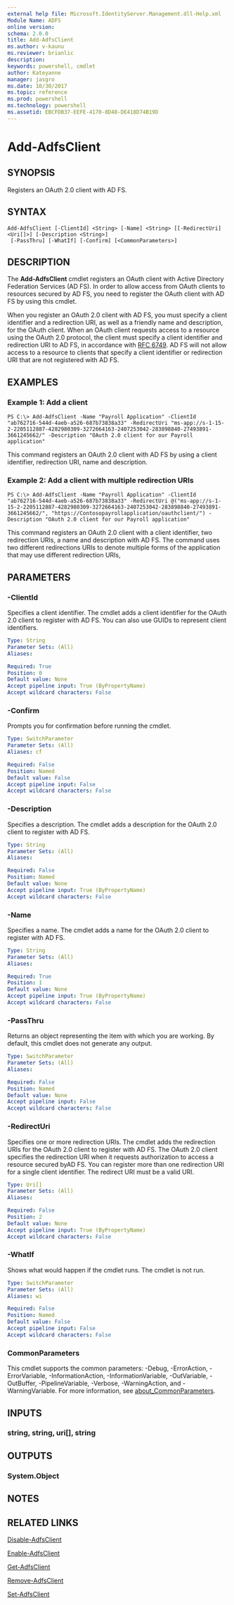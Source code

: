 ```yaml
---
external help file: Microsoft.IdentityServer.Management.dll-Help.xml
Module Name: ADFS
online version: 
schema: 2.0.0
title: Add-AdfsClient
ms.author: v-kaunu
ms.reviewer: brianlic
description: 
keywords: powershell, cmdlet
author: Kateyanne
manager: jasgro
ms.date: 10/30/2017
ms.topic: reference
ms.prod: powershell
ms.technology: powershell
ms.assetid: EBCFDB37-EEFE-4170-8D48-DE418D74B19D
---
```


# Add-AdfsClient

## SYNOPSIS
Registers an OAuth 2.0 client with AD FS.

## SYNTAX

```
Add-AdfsClient [-ClientId] <String> [-Name] <String> [[-RedirectUri] <Uri[]>] [-Description <String>]
 [-PassThru] [-WhatIf] [-Confirm] [<CommonParameters>]
```

## DESCRIPTION
The **Add-AdfsClient** cmdlet registers an OAuth client with Active Directory Federation Services (AD FS).
In order to allow access from OAuth clients to resources secured by AD FS, you need to register the OAuth client with AD FS by using this cmdlet.

When you register an OAuth 2.0 client with AD FS, you must specify a client identifier  and a redirection URI, as well as a friendly name and description, for the OAuth client.
When an OAuth client requests access to a resource using the OAuth 2.0 protocol, the client must specify a client identifier and redirection URI to AD FS, in accordance with [RFC 6749](https://tools.ietf.org/html/rfc6749). 
AD FS will not allow access to a resource to clients that specify a client identifier or redirection URI that are not registered with AD FS.

## EXAMPLES

### Example 1: Add a client
```
PS C:\> Add-AdfsClient -Name "Payroll Application" -ClientId "ab762716-544d-4aeb-a526-687b73838a33" -RedirectUri "ms-app://s-1-15-2-2205112887-4282980309-3272664163-2407253042-283898840-27493891-3661245662/" -Description "OAuth 2.0 client for our Payroll application"
```

This command registers an OAuth 2.0 client with AD FS by using a client identifier, redirection URI, name and description.

### Example 2: Add a client with multiple redirection URIs
```
PS C:\> Add-AdfsClient -Name "Payroll Application" -ClientId "ab762716-544d-4aeb-a526-687b73838a33" -RedirectUri @("ms-app://s-1-15-2-2205112887-4282980309-3272664163-2407253042-283898840-27493891-3661245662/", "https://Contosopayrollapplication/oauthclient/") -Description "OAuth 2.0 client for our Payroll application"
```

This command registers an OAuth 2.0 client with a client identifier, two redirection URIs, a name and description with AD FS.
The command uses two different redirections URIs to denote multiple forms of the application that may use different redirection URIs,

## PARAMETERS

### -ClientId
Specifies a client identifier.
The cmdlet adds a client identifier for the OAuth 2.0 client to register with AD FS.
You can also use GUIDs to represent client identifiers.

```yaml
Type: String
Parameter Sets: (All)
Aliases: 

Required: True
Position: 0
Default value: None
Accept pipeline input: True (ByPropertyName)
Accept wildcard characters: False
```

### -Confirm
Prompts you for confirmation before running the cmdlet.

```yaml
Type: SwitchParameter
Parameter Sets: (All)
Aliases: cf

Required: False
Position: Named
Default value: False
Accept pipeline input: False
Accept wildcard characters: False
```

### -Description
Specifies a description.
The cmdlet adds a description for the OAuth 2.0 client to register with AD FS.

```yaml
Type: String
Parameter Sets: (All)
Aliases: 

Required: False
Position: Named
Default value: None
Accept pipeline input: True (ByPropertyName)
Accept wildcard characters: False
```

### -Name
Specifies a name.
The cmdlet adds a name for the OAuth 2.0 client to register with AD FS.

```yaml
Type: String
Parameter Sets: (All)
Aliases: 

Required: True
Position: 1
Default value: None
Accept pipeline input: True (ByPropertyName)
Accept wildcard characters: False
```

### -PassThru
Returns an object representing the item with which you are working.
By default, this cmdlet does not generate any output.

```yaml
Type: SwitchParameter
Parameter Sets: (All)
Aliases: 

Required: False
Position: Named
Default value: None
Accept pipeline input: False
Accept wildcard characters: False
```

### -RedirectUri
Specifies one or more redirection URIs.
The cmdlet adds the redirection URIs for the OAuth 2.0 client to register with AD FS.
The OAuth 2.0 client specifies the redirection URI when it requests authorization to access a resource secured byAD FS.
You can register more than one redirection URI for a single client identifier.
The redirect URI must be a valid URI.

```yaml
Type: Uri[]
Parameter Sets: (All)
Aliases: 

Required: False
Position: 2
Default value: None
Accept pipeline input: True (ByPropertyName)
Accept wildcard characters: False
```

### -WhatIf
Shows what would happen if the cmdlet runs.
The cmdlet is not run.

```yaml
Type: SwitchParameter
Parameter Sets: (All)
Aliases: wi

Required: False
Position: Named
Default value: False
Accept pipeline input: False
Accept wildcard characters: False
```

### CommonParameters
This cmdlet supports the common parameters: -Debug, -ErrorAction, -ErrorVariable, -InformationAction, -InformationVariable, -OutVariable, -OutBuffer, -PipelineVariable, -Verbose, -WarningAction, and -WarningVariable. For more information, see [about_CommonParameters](https://go.microsoft.com/fwlink/?LinkID=113216).

## INPUTS

### string, string, uri[], string

## OUTPUTS

### System.Object

## NOTES

## RELATED LINKS

[Disable-AdfsClient](./Disable-AdfsClient.md)

[Enable-AdfsClient](./Enable-AdfsClient.md)

[Get-AdfsClient](./Get-AdfsClient.md)

[Remove-AdfsClient](./Remove-AdfsClient.md)

[Set-AdfsClient](./Set-AdfsClient.md)

